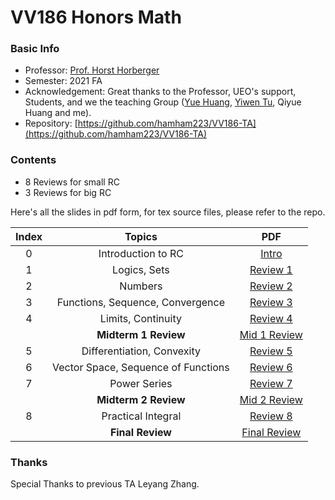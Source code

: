# VV186 Honors Math

### Basic Info

+ Professor: [Prof. Horst Horberger](https://umji.sjtu.edu.cn/~horst/)
+ Semester: 2021 FA
+ Acknowledgement: Great thanks to the Professor, UEO's support, Students, and we the teaching Group ([Yue Huang](https://github.com/h-yyyue), [Yiwen Tu](https://github.com/tu-yiwen), Qiyue Huang and me).
+ Repository: [https://github.com/hamham223/VV186-TA](https://github.com/hamham223/VV186-TA)

### Contents

+ 8 Reviews for small RC
+ 3 Reviews for big RC

Here's all the slides in pdf form, for tex source files, please refer to the repo.

|Index|   Topics                                 |   PDF                                |
|:---:|:----------------------------------------:|:------------------------------------:|
|  0  |Introduction to RC                        |[Intro](assets/VV186/RC0_hamster.pdf) |
|  1  |Logics, Sets                              |[Review 1](assets/VV186/RC1.pdf)      |
|  2  |Numbers                                   |[Review 2](assets/VV186/RC2.pdf)      |
|  3  |Functions, Sequence, Convergence          |[Review 3](assets/VV186/RC3.pdf)      |
|  4  |Limits, Continuity                        |[Review 4](assets/VV186/RC4.pdf)      |
|     |**Midterm 1 Review**               |[Mid 1 Review](assets/VV186/Mid1_Hamster.pdf)|
|  5  |Differentiation, Convexity                |[Review 5](assets/VV186/RC5.pdf)      |
|  6  |Vector Space, Sequence of Functions       |[Review 6](assets/VV186/RC6.pdf)      |
|  7  |Power Series                              |[Review 7](assets/VV186/RC7.pdf)      |
|     |**Midterm 2 Review**               |[Mid 2 Review](assets/VV186/Mid2_Hamster.pdf)|
|  8  |Practical Integral                        |[Review 8](assets/VV186/RC8.pdf)      |
|     |**Final Review**                  |[Final Review](assets/VV186/Final_Hamster.pdf)|

### Thanks
Special Thanks to previous TA Leyang Zhang.